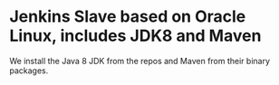 # Jenkins Slave based on Oracle Linux, includes JDK8 and Maven

We install the Java 8 JDK from the repos and Maven from their binary packages.